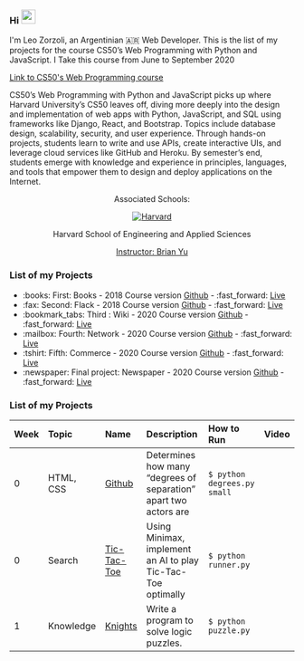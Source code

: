### Hi <img src="https://media.giphy.com/media/hvRJCLFzcasrR4ia7z/giphy.gif" width="25px"> 

I'm Leo Zorzoli, an Argentinian 🇦🇷 Web Developer. This is the list of my projects for the course CS50’s Web Programming with Python and JavaScript. I Take this course from June to September 2020

<a href="https://cs50.harvard.edu/web/2020/">
  Link to CS50's Web Programming course 
</a>

CS50’s Web Programming with Python and JavaScript picks up where Harvard University’s CS50 leaves off, diving more deeply into the design and implementation of web apps with Python, JavaScript, and SQL using frameworks like Django, React, and Bootstrap. Topics include database design, scalability, security, and user experience. Through hands-on projects, students learn to write and use APIs, create interactive UIs, and leverage cloud services like GitHub and Heroku. By semester’s end, students emerge with knowledge and experience in principles, languages, and tools that empower them to design and deploy applications on the Internet.


<div align="center">
  <p>Associated Schools:</p>
  <a href="#">
    <img alt="Harvard" src="https://online-learning.harvard.edu/sites/default/files/shields/harvard-engineering.png" />
  </a>
  <p>Harvard School of Engineering and Applied Sciences</p>
  <a href="https://www.edx.org/es/bio/brian-yu">Instructor: Brian Yu </a>
</div>

### List of my Projects
<ul>
  <li>:books: First: Books - 2018 Course version <a href="https://github.com/LeoZorzoli/Books">Github</a> - :fast_forward: <a href="https://leo-books.herokuapp.com/">Live</a></li>
  <li>:fax: Second: Flack - 2018 Course version <a href="https://github.com/LeoZorzoli/Flack">Github</a> - :fast_forward: <a href="https://leo-flack.herokuapp.com/">Live</a></li>
  <li>:bookmark_tabs: Third : Wiki - 2020 Course version <a href="https://github.com/LeoZorzoli/Wiki">Github</a> - :fast_forward: <a href="https://leo-wiki.herokuapp.com/">Live</a></li>
  <li>:mailbox: Fourth: Network - 2020 Course version <a href="https://github.com/LeoZorzoli/Network">Github</a> - :fast_forward: <a href="https://leo-network.herokuapp.com/">Live</a></li>
  <li>:tshirt: Fifth: Commerce - 2020 Course version <a href="https://github.com/LeoZorzoli/Commerce">Github</a> - :fast_forward: <a href="https://leo-commerce.herokuapp.com/">Live</a></li>
  <li>:newspaper: Final project: Newspaper - 2020 Course version <a href="https://github.com/LeoZorzoli/Newspaper">Github</a> - :fast_forward: <a href="https://leo-newspaper.herokuapp.com/">Live</a></li>
</ul>

### List of my Projects

| Week | Topic            | Name                       | Description                                                        | How to Run                                                            | Video                                   |
| :--- | :--------------- | :------------------------- | :----------------------------------------------------------------- | :-------------------------------------------------------------------- | :-------------------------------------- |
| 0    | HTML, CSS        |<a href="https://github.com/LeoZorzoli/Books">Github</a>| Determines how many “degrees of separation” apart two actors are      | `$ python degrees.py small`                                        |
| 0    | Search           | [Tic-Tac-Toe](tictactoe)   | Using Minimax, implement an AI to play Tic-Tac-Toe optimally       | `$ python runner.py`                                                  |
| 1    | Knowledge        | [Knights](knights)         | Write a program to solve logic puzzles.                            | `$ python puzzle.py`                                                  |


